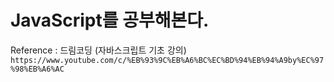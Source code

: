 # JavaScript를 공부해본다.
Reference : 드림코딩 (자바스크립트 기초 강의)
```https://www.youtube.com/c/%EB%93%9C%EB%A6%BC%EC%BD%94%EB%94%A9by%EC%97%98%EB%A6%AC```